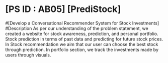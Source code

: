 # [PS ID : AB05] [PrediStock]
#[Develop a Conversational Recommender System for Stock Investments]
#Description
As per our understanding of the problem statement, we created a website for stock awareness, prediction, and personal portfolio. Stock prediction in terms of past data and predicting for future stock prices. In Stock recommendation we aim that our user can choose the best stock through prediction. In portfolio section, we track the investments made by users through visuals.
